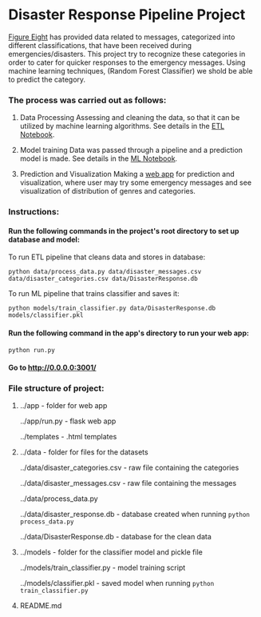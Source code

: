 # Disaster Response Pipeline Project

[Figure Eight](https://www.figure-eight.com/) has provided data related to messages, categorized into different classifications, that have been received during emergencies/disasters.
This project try to recognize these categories in order to cater for quicker responses to the emergency messages.
Using machine learning techniques, (Random Forest Classifier) we shold be able to predict the category.

### The process was carried out as follows:

1. Data Processing
    Assessing and cleaning the data, so that it can be utilized by machine learning algorithms.
    See details in the [ETL Notebook](https://github.com/Blostrupsen/disaster_response_pipelines/blob/master/ETL%20Pipeline%20Preparation.ipynb).
    
2. Model training
    Data was passed through a pipeline and a prediction model is made.
    See details in the [ML Notebook](https://github.com/Blostrupsen/disaster_response_pipelines/blob/master/ML%20Pipeline%20Preparation.ipynb).

3. Prediction and Visualization
    Making a [web app](https://view6914b2f4-3001.udacity-student-workspaces.com/) for prediction and visualization, where user may try some emergency messages and see visualization of distribution of genres and categories.
        
### Instructions:
#### Run the following commands in the project's root directory to set up database and model:

To run ETL pipeline that cleans data and stores in database:

`python data/process_data.py data/disaster_messages.csv data/disaster_categories.csv data/DisasterResponse.db`

To run ML pipeline that trains classifier and saves it:

`python models/train_classifier.py data/DisasterResponse.db models/classifier.pkl`

#### Run the following command in the app's directory to run your web app:

`python run.py`

#### Go to http://0.0.0.0:3001/


### File structure of project:

1.  ../app - folder for web app

    ../app/run.py - flask web app
    
    ../templates - .html templates
    

2.  ../data - folder for files for the datasets

    ../data/disaster_categories.csv - raw file containing the categories
    
    ../data/disaster_messages.csv - raw file containing the messages
    
    ../data/process_data.py
    
    ../data/disaster_response.db - database created when running `python process_data.py`
    
    ../data/DisasterResponse.db - database for the clean data
    

3.  ../models - folder for the classifier model and pickle file

    ../models/train_classifier.py - model training script
    
    ../models/classifier.pkl - saved model when running `python train_classifier.py`
    

4.  README.md
